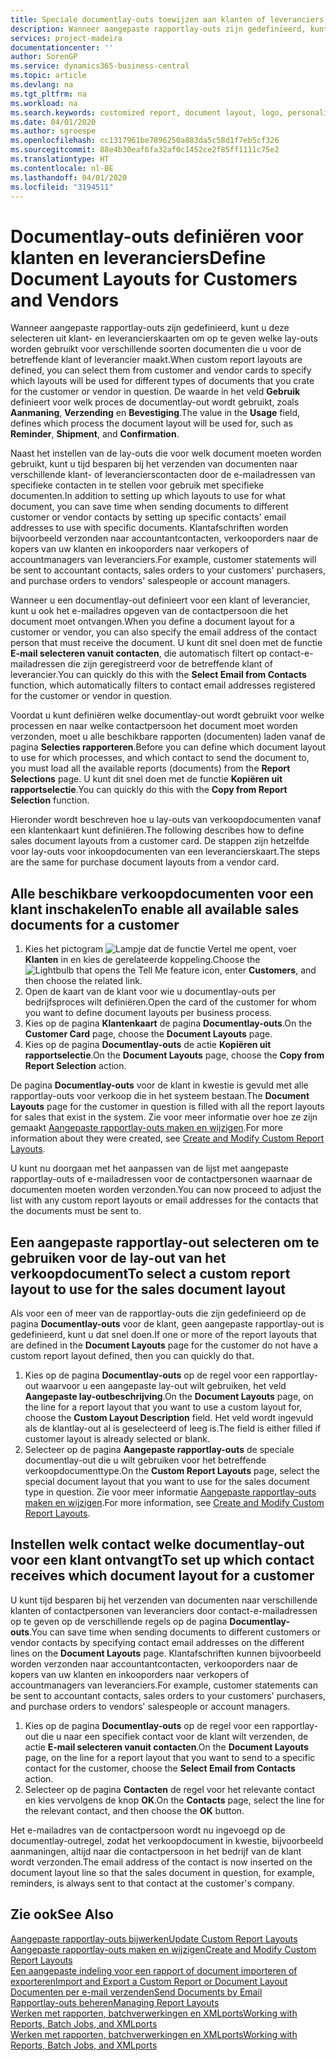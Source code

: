 ```yaml
---
title: Speciale documentlay-outs toewijzen aan klanten of leveranciers | Microsoft Docs
description: Wanneer aangepaste rapportlay-outs zijn gedefinieerd, kunt u deze selecteren uit klant- en leverancierskaarten om op te geven dat de geselecteerde lay-outs worden gebruikt voor verschillende soorten documenten die u voor de betreffende klant of leverancier maakt.
services: project-madeira
documentationcenter: ''
author: SorenGP
ms.service: dynamics365-business-central
ms.topic: article
ms.devlang: na
ms.tgt_pltfrm: na
ms.workload: na
ms.search.keywords: customized report, document layout, logo, personalize
ms.date: 04/01/2020
ms.author: sgroespe
ms.openlocfilehash: cc1317961be7896250a883da5c58d1f7eb5cf326
ms.sourcegitcommit: 88e4b30eaf6fa32af0c1452ce2f85ff1111c75e2
ms.translationtype: HT
ms.contentlocale: nl-BE
ms.lasthandoff: 04/01/2020
ms.locfileid: "3194511"
---
```

# <a name="define-document-layouts-for-customers-and-vendors"></a><span data-ttu-id="d21a9-103">Documentlay-outs definiëren voor klanten en leveranciers</span><span class="sxs-lookup"><span data-stu-id="d21a9-103">Define Document Layouts for Customers and Vendors</span></span>
<span data-ttu-id="d21a9-104">Wanneer aangepaste rapportlay-outs zijn gedefinieerd, kunt u deze selecteren uit klant- en leverancierskaarten om op te geven welke lay-outs worden gebruikt voor verschillende soorten documenten die u voor de betreffende klant of leverancier maakt.</span><span class="sxs-lookup"><span data-stu-id="d21a9-104">When custom report layouts are defined, you can select them from customer and vendor cards to specify which layouts will be used for different types of documents that you crate for the customer or vendor in question.</span></span> <span data-ttu-id="d21a9-105">De waarde in het veld **Gebruik** definieert voor welk proces de documentlay-out wordt gebruikt, zoals **Aanmaning**, **Verzending** en **Bevestiging**.</span><span class="sxs-lookup"><span data-stu-id="d21a9-105">The value in the **Usage** field, defines which process the document layout will be used for, such as **Reminder**, **Shipment**, and **Confirmation**.</span></span>

<span data-ttu-id="d21a9-106">Naast het instellen van de lay-outs die voor welk document moeten worden gebruikt, kunt u tijd besparen bij het verzenden van documenten naar verschillende klant- of leverancierscontacten door de e-mailadressen van specifieke contacten in te stellen voor gebruik met specifieke documenten.</span><span class="sxs-lookup"><span data-stu-id="d21a9-106">In addition to setting up which layouts to use for what document, you can save time when sending documents to different customer or vendor contacts by setting up specific contacts' email addresses to use with specific documents.</span></span> <span data-ttu-id="d21a9-107">Klantafschriften worden bijvoorbeeld verzonden naar accountantcontacten, verkooporders naar de kopers van uw klanten en inkooporders naar verkopers of accountmanagers van leveranciers.</span><span class="sxs-lookup"><span data-stu-id="d21a9-107">For example, customer statements will be sent to accountant contacts, sales orders to your customers' purchasers, and purchase orders to vendors' salespeople or account managers.</span></span>

<span data-ttu-id="d21a9-108">Wanneer u een documentlay-out definieert voor een klant of leverancier, kunt u ook het e-mailadres opgeven van de contactpersoon die het document moet ontvangen.</span><span class="sxs-lookup"><span data-stu-id="d21a9-108">When you define a document layout for a customer or vendor, you can also specify the email address of the contact person that must receive the document.</span></span> <span data-ttu-id="d21a9-109">U kunt dit snel doen met de functie **E-mail selecteren vanuit contacten**, die automatisch filtert op contact-e-mailadressen die zijn geregistreerd voor de betreffende klant of leverancier.</span><span class="sxs-lookup"><span data-stu-id="d21a9-109">You can quickly do this with the **Select Email from Contacts** function, which automatically filters to contact email addresses registered for the customer or vendor in question.</span></span>

<span data-ttu-id="d21a9-110">Voordat u kunt definiëren welke documentlay-out wordt gebruikt voor welke processen en naar welke contactpersoon het document moet worden verzonden, moet u alle beschikbare rapporten (documenten) laden vanaf de pagina **Selecties rapporteren**.</span><span class="sxs-lookup"><span data-stu-id="d21a9-110">Before you can define which document layout to use for which processes, and which contact to send the document to, you must load all the available reports (documents) from the **Report Selections** page.</span></span> <span data-ttu-id="d21a9-111">U kunt dit snel doen met de functie **Kopiëren uit rapportselectie**.</span><span class="sxs-lookup"><span data-stu-id="d21a9-111">You can quickly do this with the **Copy from Report Selection** function.</span></span>

<span data-ttu-id="d21a9-112">Hieronder wordt beschreven hoe u lay-outs van verkoopdocumenten vanaf een klantenkaart kunt definiëren.</span><span class="sxs-lookup"><span data-stu-id="d21a9-112">The following describes how to define sales document layouts from a customer card.</span></span> <span data-ttu-id="d21a9-113">De stappen zijn hetzelfde voor lay-outs voor inkoopdocumenten van een leverancierskaart.</span><span class="sxs-lookup"><span data-stu-id="d21a9-113">The steps are the same for purchase document layouts from a vendor card.</span></span>

## <a name="to-enable-all-available-sales-documents-for-a-customer"></a><span data-ttu-id="d21a9-114">Alle beschikbare verkoopdocumenten voor een klant inschakelen</span><span class="sxs-lookup"><span data-stu-id="d21a9-114">To enable all available sales documents for a customer</span></span>
1. <span data-ttu-id="d21a9-115">Kies het pictogram ![Lampje dat de functie Vertel me opent](media/ui-search/search_small.png "Vertel me wat u wilt doen"), voer **Klanten** in en kies de gerelateerde koppeling.</span><span class="sxs-lookup"><span data-stu-id="d21a9-115">Choose the ![Lightbulb that opens the Tell Me feature](media/ui-search/search_small.png "Tell me what you want to do") icon, enter **Customers**, and then choose the related link.</span></span>
2. <span data-ttu-id="d21a9-116">Open de kaart van de klant voor wie u documentlay-outs per bedrijfsproces wilt definiëren.</span><span class="sxs-lookup"><span data-stu-id="d21a9-116">Open the card of the customer for whom you want to define document layouts per business process.</span></span>
3. <span data-ttu-id="d21a9-117">Kies op de pagina **Klantenkaart** de pagina **Documentlay-outs**.</span><span class="sxs-lookup"><span data-stu-id="d21a9-117">On the **Customer Card** page, choose the **Document Layouts** page.</span></span>
4. <span data-ttu-id="d21a9-118">Kies op de pagina **Documentlay-outs** de actie **Kopiëren uit rapportselectie**.</span><span class="sxs-lookup"><span data-stu-id="d21a9-118">On the **Document Layouts** page, choose the **Copy from Report Selection** action.</span></span>

<span data-ttu-id="d21a9-119">De pagina **Documentlay-outs** voor de klant in kwestie is gevuld met alle rapportlay-outs voor verkoop die in het systeem bestaan.</span><span class="sxs-lookup"><span data-stu-id="d21a9-119">The **Document Layouts** page for the customer in question is filled with all the report layouts for sales that exist in the system.</span></span> <span data-ttu-id="d21a9-120">Zie voor meer informatie over hoe ze zijn gemaakt [Aangepaste rapportlay-outs maken en wijzigen](ui-how-create-custom-report-layout.md).</span><span class="sxs-lookup"><span data-stu-id="d21a9-120">For more information about they were created, see [Create and Modify Custom Report Layouts](ui-how-create-custom-report-layout.md).</span></span>

<span data-ttu-id="d21a9-121">U kunt nu doorgaan met het aanpassen van de lijst met aangepaste rapportlay-outs of e-mailadressen voor de contactpersonen waarnaar de documenten moeten worden verzonden.</span><span class="sxs-lookup"><span data-stu-id="d21a9-121">You can now proceed to adjust the list with any custom report layouts or email addresses for the contacts that the documents must be sent to.</span></span>

## <a name="to-select-a-custom-report-layout-to-use-for-the-sales-document-layout"></a><span data-ttu-id="d21a9-122">Een aangepaste rapportlay-out selecteren om te gebruiken voor de lay-out van het verkoopdocument</span><span class="sxs-lookup"><span data-stu-id="d21a9-122">To select a custom report layout to use for the sales document layout</span></span>
<span data-ttu-id="d21a9-123">Als voor een of meer van de rapportlay-outs die zijn gedefinieerd op de pagina **Documentlay-outs** voor de klant, geen aangepaste rapportlay-out is gedefinieerd, kunt u dat snel doen.</span><span class="sxs-lookup"><span data-stu-id="d21a9-123">If one or more of the report layouts that are defined in the **Document Layouts** page for the customer do not have a custom report layout defined, then you can quickly do that.</span></span>

1. <span data-ttu-id="d21a9-124">Kies op de pagina **Documentlay-outs** op de regel voor een rapportlay-out waarvoor u een aangepaste lay-out wilt gebruiken, het veld **Aangepaste lay-outbeschrijving**.</span><span class="sxs-lookup"><span data-stu-id="d21a9-124">On the **Document Layouts** page, on the line for a report layout that you want to use a custom layout for, choose the **Custom Layout Description** field.</span></span> <span data-ttu-id="d21a9-125">Het veld wordt ingevuld als de klantlay-out al is geselecteerd of leeg is.</span><span class="sxs-lookup"><span data-stu-id="d21a9-125">The field is either filled if customer layout is already selected or blank.</span></span>
2. <span data-ttu-id="d21a9-126">Selecteer op de pagina **Aangepaste rapportlay-outs** de speciale documentlay-out die u wilt gebruiken voor het betreffende verkoopdocumenttype.</span><span class="sxs-lookup"><span data-stu-id="d21a9-126">On the **Custom Report Layouts** page, select the special document layout that you want to use for the sales document type in question.</span></span> <span data-ttu-id="d21a9-127">Zie voor meer informatie [Aangepaste rapportlay-outs maken en wijzigen](ui-how-create-custom-report-layout.md).</span><span class="sxs-lookup"><span data-stu-id="d21a9-127">For more information, see [Create and Modify Custom Report Layouts](ui-how-create-custom-report-layout.md).</span></span>

## <a name="to-set-up-which-contact-receives-which-document-layout-for-a-customer"></a><span data-ttu-id="d21a9-128">Instellen welk contact welke documentlay-out voor een klant ontvangt</span><span class="sxs-lookup"><span data-stu-id="d21a9-128">To set up which contact receives which document layout for a customer</span></span>
<span data-ttu-id="d21a9-129">U kunt tijd besparen bij het verzenden van documenten naar verschillende klanten of contactpersonen van leveranciers door contact-e-mailadressen op te geven op de verschillende regels op de pagina **Documentlay-outs**.</span><span class="sxs-lookup"><span data-stu-id="d21a9-129">You can save time when sending documents to different customers or vendor contacts by specifying contact email addresses on the different lines on the **Document Layouts** page.</span></span> <span data-ttu-id="d21a9-130">Klantafschriften kunnen bijvoorbeeld worden verzonden naar accountantcontacten, verkooporders naar de kopers van uw klanten en inkooporders naar verkopers of accountmanagers van leveranciers.</span><span class="sxs-lookup"><span data-stu-id="d21a9-130">For example, customer statements can be sent to accountant contacts, sales orders to your customers' purchasers, and purchase orders to vendors' salespeople or account managers.</span></span>

1. <span data-ttu-id="d21a9-131">Kies op de pagina **Documentlay-outs** op de regel voor een rapportlay-out die u naar een specifiek contact voor de klant wilt verzenden, de actie **E-mail selecteren vanuit contacten**.</span><span class="sxs-lookup"><span data-stu-id="d21a9-131">On the **Document Layouts** page, on the line for a report layout that you want to send to a specific contact for the customer, choose the **Select Email from Contacts** action.</span></span>
2. <span data-ttu-id="d21a9-132">Selecteer op de pagina **Contacten** de regel voor het relevante contact en kies vervolgens de knop **OK**.</span><span class="sxs-lookup"><span data-stu-id="d21a9-132">On the **Contacts** page, select the line for the relevant contact, and then choose the **OK** button.</span></span>

<span data-ttu-id="d21a9-133">Het e-mailadres van de contactpersoon wordt nu ingevoegd op de documentlay-outregel, zodat het verkoopdocument in kwestie, bijvoorbeeld aanmaningen, altijd naar die contactpersoon in het bedrijf van de klant wordt verzonden.</span><span class="sxs-lookup"><span data-stu-id="d21a9-133">The email address of the contact is now inserted on the document layout line so that the sales document in question, for example, reminders, is always sent to that contact at the customer's company.</span></span>

## <a name="see-also"></a><span data-ttu-id="d21a9-134">Zie ook</span><span class="sxs-lookup"><span data-stu-id="d21a9-134">See Also</span></span>  
[<span data-ttu-id="d21a9-135">Aangepaste rapportlay-outs bijwerken</span><span class="sxs-lookup"><span data-stu-id="d21a9-135">Update Custom Report Layouts</span></span>](ui-update-report-layouts.md)  
[<span data-ttu-id="d21a9-136">Aangepaste rapportlay-outs maken en wijzigen</span><span class="sxs-lookup"><span data-stu-id="d21a9-136">Create and Modify Custom Report Layouts</span></span>](ui-how-create-custom-report-layout.md)  
[<span data-ttu-id="d21a9-137">Een aangepaste indeling voor een rapport of document importeren of exporteren</span><span class="sxs-lookup"><span data-stu-id="d21a9-137">Import and Export a Custom Report or Document Layout</span></span>](ui-how-import-and-export-report-layout.md)  
[<span data-ttu-id="d21a9-138">Documenten per e-mail verzenden</span><span class="sxs-lookup"><span data-stu-id="d21a9-138">Send Documents by Email</span></span>](ui-how-send-documents-email.md)  
[<span data-ttu-id="d21a9-139">Rapportlay-outs beheren</span><span class="sxs-lookup"><span data-stu-id="d21a9-139">Managing Report Layouts</span></span>](ui-manage-report-layouts.md)  
[<span data-ttu-id="d21a9-140">Werken met rapporten, batchverwerkingen en XMLports</span><span class="sxs-lookup"><span data-stu-id="d21a9-140">Working with Reports, Batch Jobs, and XMLports</span></span>](ui-work-report.md)  
[<span data-ttu-id="d21a9-141">Werken met rapporten, batchverwerkingen en XMLports</span><span class="sxs-lookup"><span data-stu-id="d21a9-141">Working with Reports, Batch Jobs, and XMLports</span></span>](ui-work-report.md)  
